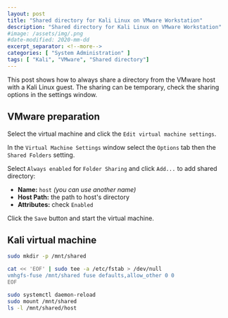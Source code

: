 ```yaml
---
layout: post
title: "Shared directory for Kali Linux on VMware Workstation"
description: "Shared directory for Kali Linux on VMware Workstation"
#image: /assets/img/.png
#date-modified: 2020-mm-dd
excerpt_separator: <!--more-->
categories: [ "System Administration" ]
tags: [ "Kali", "VMware", "Shared directory"]
---
```


This post shows how to always share a directory from the VMware host with a Kali Linux guest.
The sharing can be temporary, check the sharing options in the settings window.

## VMware preparation

Select the virtual machine and click the `Edit virtual machine settings`.

In the `Virtual Machine Settings` window select the `Options` tab then the `Shared Folders` setting.

Select `Always enabled` for `Folder Sharing` and click `Add...` to add shared directory:

- **Name:** `host` *(you can use another name)*
- **Host Path:** the path to host's directory
- **Attributes:** check `Enabled`

Click the `Save` button and start the virtual machine.

## Kali virtual machine

```sh
sudo mkdir -p /mnt/shared

cat << 'EOF' | sudo tee -a /etc/fstab > /dev/null
vmhgfs-fuse /mnt/shared fuse defaults,allow_other 0 0
EOF

sudo systemctl daemon-reload
sudo mount /mnt/shared
ls -l /mnt/shared/host
```
